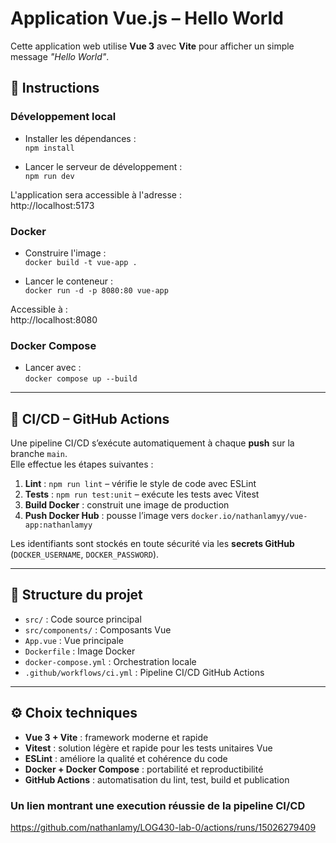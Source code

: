 # Application Vue.js – Hello World

Cette application web utilise **Vue 3** avec **Vite** pour afficher un simple message *"Hello World"*.

## 🚀 Instructions

### Développement local

- Installer les dépendances :  
  `npm install`

- Lancer le serveur de développement :  
  `npm run dev`

L'application sera accessible à l'adresse :  
http://localhost:5173

### Docker

- Construire l'image :  
  `docker build -t vue-app .`

- Lancer le conteneur :  
  `docker run -d -p 8080:80 vue-app`

Accessible à :  
http://localhost:8080

### Docker Compose

- Lancer avec :  
  `docker compose up --build`

---

## 🧪 CI/CD – GitHub Actions

Une pipeline CI/CD s’exécute automatiquement à chaque **push** sur la branche `main`.  
Elle effectue les étapes suivantes :

1. **Lint** : `npm run lint` – vérifie le style de code avec ESLint  
2. **Tests** : `npm run test:unit` – exécute les tests avec Vitest  
3. **Build Docker** : construit une image de production  
4. **Push Docker Hub** : pousse l’image vers `docker.io/nathanlamyy/vue-app:nathanlamyy`

Les identifiants sont stockés en toute sécurité via les **secrets GitHub** (`DOCKER_USERNAME`, `DOCKER_PASSWORD`).

---

## 📁 Structure du projet

- `src/` : Code source principal
- `src/components/` : Composants Vue
- `App.vue` : Vue principale
- `Dockerfile` : Image Docker
- `docker-compose.yml` : Orchestration locale
- `.github/workflows/ci.yml` : Pipeline CI/CD GitHub Actions

---

## ⚙️ Choix techniques

- **Vue 3 + Vite** : framework moderne et rapide
- **Vitest** : solution légère et rapide pour les tests unitaires Vue
- **ESLint** : améliore la qualité et cohérence du code
- **Docker + Docker Compose** : portabilité et reproductibilité
- **GitHub Actions** : automatisation du lint, test, build et publication

### Un lien montrant une execution réussie de la pipeline CI/CD
https://github.com/nathanlamy/LOG430-lab-0/actions/runs/15026279409
